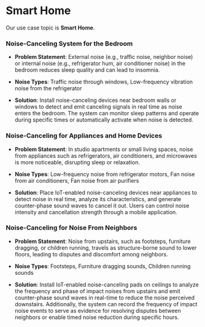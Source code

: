 # Smart Home

Our use case topic is **Smart Home**.

### Noise-Canceling System for the Bedroom

- **Problem Statement**: External noise (e.g., traffic noise, neighbor noise) or internal noise (e.g., refrigerator hum, air conditioner noise) in the bedroom reduces sleep quality and can lead to insomnia.

- **Noise Types**: Traffic noise through windows, Low-frequency vibration noise from the refrigerator

- **Solution**: Install noise-canceling devices near bedroom walls or windows to detect and emit canceling signals in real time as noise enters the bedroom. The system can monitor sleep patterns and operate during specific times or automatically activate when noise is detected.

### Noise-Canceling for Appliances and Home Devices

- **Problem Statement**:
  In studio apartments or small living spaces, noise from appliances such as refrigerators, air conditioners, and microwaves is more noticeable, disrupting sleep or relaxation.

- **Noise Types**: Low-frequency noise from refrigerator motors, Fan noise from air conditioners, Fan noise from air purifiers

- **Solution**:
  Place IoT-enabled noise-canceling devices near appliances to detect noise in real time, analyze its characteristics, and generate counter-phase sound waves to cancel it out. Users can control noise intensity and cancellation strength through a mobile application.

### Noise-Canceling for Noise From Neighbors

- **Problem Statement**:
  Noise from upstairs, such as footsteps, furniture dragging, or children running, travels as structure-borne sound to lower floors, leading to disputes and discomfort among neighbors.

- **Noise Types**: Footsteps, Furniture dragging sounds, Children running sounds

- **Solution**:
  Install IoT-enabled noise-canceling pads on ceilings to analyze the frequency and phase of impact noises from upstairs and emit counter-phase sound waves in real-time to reduce the noise perceived downstairs. Additionally, the system can record the frequency of impact noise events to serve as evidence for resolving disputes between neighbors or enable timed noise reduction during specific hours.
